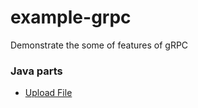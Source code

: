 # example-grpc
Demonstrate the some of features of gRPC

### Java parts
* [Upload File](https://github.com/tzutalin/example-grpc/tree/master/src/main/java)
